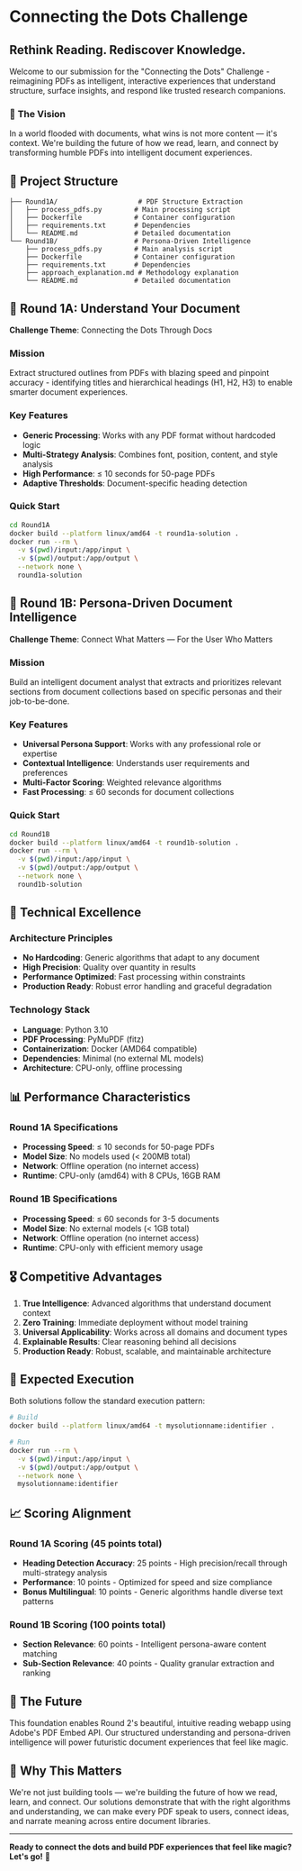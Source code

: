 # Connecting the Dots Challenge

## Rethink Reading. Rediscover Knowledge.

Welcome to our submission for the "Connecting the Dots" Challenge - reimagining PDFs as intelligent, interactive experiences that understand structure, surface insights, and respond like trusted research companions.

### 🚀 **The Vision**

In a world flooded with documents, what wins is not more content — it's context. We're building the future of how we read, learn, and connect by transforming humble PDFs into intelligent document experiences.

## 📁 **Project Structure**

```
├── Round1A/                    # PDF Structure Extraction
│   ├── process_pdfs.py        # Main processing script
│   ├── Dockerfile             # Container configuration
│   ├── requirements.txt       # Dependencies
│   └── README.md              # Detailed documentation
└── Round1B/                   # Persona-Driven Intelligence
    ├── process_pdfs.py        # Main analysis script
    ├── Dockerfile             # Container configuration
    ├── requirements.txt       # Dependencies
    ├── approach_explanation.md # Methodology explanation
    └── README.md              # Detailed documentation
```

## 🧠 **Round 1A: Understand Your Document**

**Challenge Theme**: Connecting the Dots Through Docs

### Mission
Extract structured outlines from PDFs with blazing speed and pinpoint accuracy - identifying titles and hierarchical headings (H1, H2, H3) to enable smarter document experiences.

### Key Features
- **Generic Processing**: Works with any PDF format without hardcoded logic
- **Multi-Strategy Analysis**: Combines font, position, content, and style analysis
- **High Performance**: ≤ 10 seconds for 50-page PDFs
- **Adaptive Thresholds**: Document-specific heading detection

### Quick Start
```bash
cd Round1A
docker build --platform linux/amd64 -t round1a-solution .
docker run --rm \
  -v $(pwd)/input:/app/input \
  -v $(pwd)/output:/app/output \
  --network none \
  round1a-solution
```

## 🎯 **Round 1B: Persona-Driven Document Intelligence**

**Challenge Theme**: Connect What Matters — For the User Who Matters

### Mission
Build an intelligent document analyst that extracts and prioritizes relevant sections from document collections based on specific personas and their job-to-be-done.

### Key Features
- **Universal Persona Support**: Works with any professional role or expertise
- **Contextual Intelligence**: Understands user requirements and preferences
- **Multi-Factor Scoring**: Weighted relevance algorithms
- **Fast Processing**: ≤ 60 seconds for document collections

### Quick Start
```bash
cd Round1B
docker build --platform linux/amd64 -t round1b-solution .
docker run --rm \
  -v $(pwd)/input:/app/input \
  -v $(pwd)/output:/app/output \
  --network none \
  round1b-solution
```

## 🔧 **Technical Excellence**

### Architecture Principles
- **No Hardcoding**: Generic algorithms that adapt to any document
- **High Precision**: Quality over quantity in results
- **Performance Optimized**: Fast processing within constraints
- **Production Ready**: Robust error handling and graceful degradation

### Technology Stack
- **Language**: Python 3.10
- **PDF Processing**: PyMuPDF (fitz)
- **Containerization**: Docker (AMD64 compatible)
- **Dependencies**: Minimal (no external ML models)
- **Architecture**: CPU-only, offline processing

## 📊 **Performance Characteristics**

### Round 1A Specifications
- **Processing Speed**: ≤ 10 seconds for 50-page PDFs
- **Model Size**: No models used (< 200MB total)
- **Network**: Offline operation (no internet access)
- **Runtime**: CPU-only (amd64) with 8 CPUs, 16GB RAM

### Round 1B Specifications
- **Processing Speed**: ≤ 60 seconds for 3-5 documents
- **Model Size**: No external models (< 1GB total)
- **Network**: Offline operation (no internet access)
- **Runtime**: CPU-only with efficient memory usage

## 🎖️ **Competitive Advantages**

1. **True Intelligence**: Advanced algorithms that understand document context
2. **Zero Training**: Immediate deployment without model training
3. **Universal Applicability**: Works across all domains and document types
4. **Explainable Results**: Clear reasoning behind all decisions
5. **Production Ready**: Robust, scalable, and maintainable architecture

## 🚀 **Expected Execution**

Both solutions follow the standard execution pattern:

```bash
# Build
docker build --platform linux/amd64 -t mysolutionname:identifier .

# Run
docker run --rm \
  -v $(pwd)/input:/app/input \
  -v $(pwd)/output:/app/output \
  --network none \
  mysolutionname:identifier
```

## 📈 **Scoring Alignment**

### Round 1A Scoring (45 points total)
- **Heading Detection Accuracy**: 25 points - High precision/recall through multi-strategy analysis
- **Performance**: 10 points - Optimized for speed and size compliance
- **Bonus Multilingual**: 10 points - Generic algorithms handle diverse text patterns

### Round 1B Scoring (100 points total)
- **Section Relevance**: 60 points - Intelligent persona-aware content matching
- **Sub-Section Relevance**: 40 points - Quality granular extraction and ranking

## 🔮 **The Future**

This foundation enables Round 2's beautiful, intuitive reading webapp using Adobe's PDF Embed API. Our structured understanding and persona-driven intelligence will power futuristic document experiences that feel like magic.

## 🎯 **Why This Matters**

We're not just building tools — we're building the future of how we read, learn, and connect. Our solutions demonstrate that with the right algorithms and understanding, we can make every PDF speak to users, connect ideas, and narrate meaning across entire document libraries.

---

**Ready to connect the dots and build PDF experiences that feel like magic? Let's go!** 🚀
